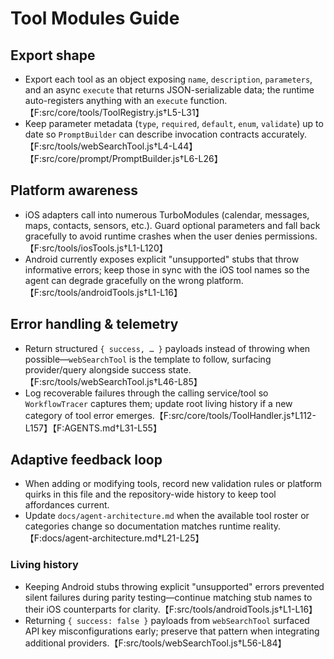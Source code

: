 # Tool Modules Guide

## Export shape

- Export each tool as an object exposing `name`, `description`, `parameters`, and an async `execute` that returns JSON-serializable data; the runtime auto-registers anything with an `execute` function.【F:src/core/tools/ToolRegistry.js†L5-L31】
- Keep parameter metadata (`type`, `required`, `default`, `enum`, `validate`) up to date so `PromptBuilder` can describe invocation contracts accurately.【F:src/tools/webSearchTool.js†L4-L44】【F:src/core/prompt/PromptBuilder.js†L6-L26】

## Platform awareness

- iOS adapters call into numerous TurboModules (calendar, messages, maps, contacts, sensors, etc.). Guard optional parameters and fall back gracefully to avoid runtime crashes when the user denies permissions.【F:src/tools/iosTools.js†L1-L120】
- Android currently exposes explicit "unsupported" stubs that throw informative errors; keep those in sync with the iOS tool names so the agent can degrade gracefully on the wrong platform.【F:src/tools/androidTools.js†L1-L16】

## Error handling & telemetry

- Return structured `{ success, … }` payloads instead of throwing when possible—`webSearchTool` is the template to follow, surfacing provider/query alongside success state.【F:src/tools/webSearchTool.js†L46-L85】
- Log recoverable failures through the calling service/tool so `WorkflowTracer` captures them; update root living history if a new category of tool error emerges.【F:src/core/tools/ToolHandler.js†L112-L157】【F:AGENTS.md†L31-L55】

## Adaptive feedback loop

- When adding or modifying tools, record new validation rules or platform quirks in this file and the repository-wide history to keep tool affordances current.
- Update `docs/agent-architecture.md` when the available tool roster or categories change so documentation matches runtime reality.【F:docs/agent-architecture.md†L21-L25】

### Living history

- Keeping Android stubs throwing explicit "unsupported" errors prevented silent failures during parity testing—continue matching stub names to their iOS counterparts for clarity.【F:src/tools/androidTools.js†L1-L16】
- Returning `{ success: false }` payloads from `webSearchTool` surfaced API key misconfigurations early; preserve that pattern when integrating additional providers.【F:src/tools/webSearchTool.js†L56-L84】
